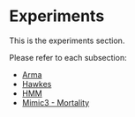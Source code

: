 # Experiments

This is the experiments section.

Please refer to each subsection:

- [Arma](arma/README.md)
- [Hawkes](hawkes/README.md)
- [HMM](hmm/README.md)
- [Mimic3 - Mortality](mimic3/mortality/README.md)